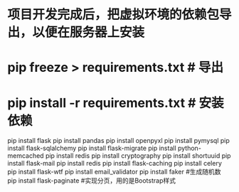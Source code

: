 # 项目开发完成后，把虚拟环境的依赖包导出，以便在服务器上安装
# pip freeze > requirements.txt # 导出
# pip install -r requirements.txt # 安装依赖

pip install flask
pip install pandas
pip install openpyxl
pip install pymysql
pip install flask-sqlalchemy
pip install flask-migrate
pip install python-memcached
pip install redis
pip install cryptography
pip install shortuuid
pip install flask-mail
pip install redis
pip install flask-caching
pip install celery
pip install flask-wtf
pip install email_validator
pip install faker #生成随机数
pip install flask-paginate #实现分页，用的是Bootstrap样式
